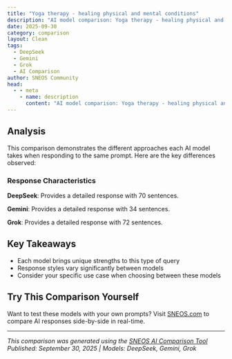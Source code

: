 ```yaml
---
title: "Yoga therapy - healing physical and mental conditions"
description: "AI model comparison: Yoga therapy - healing physical and mental conditions..."
date: 2025-09-30
category: comparison
layout: Clean
tags:
  - DeepSeek
  - Gemini
  - Grok
  - AI Comparison
author: SNEOS Community
head:
  - - meta
    - name: description
      content: "AI model comparison: Yoga therapy - healing physical and mental conditions..."
---
```


<ChatComparison
  title="Yoga therapy - healing physical and mental conditions"
  prompt="Yoga therapy - healing physical and mental conditions"
  :responses='{
    "DeepSeek": "Of course. This is an excellent topic. Yoga therapy is a powerful and growing field that uses the tools of yoga to address specific physical and mental health conditions. Let\u0027s break down what it is, how it works, and the conditions it can help.\n\n### What is Yoga Therapy?\n\nYoga therapy is the professional application of the principles and practices of yoga to promote health and well-being within a therapeutic relationship. It\u0027s important to distinguish it from a general yoga class:\n\n*   **General Yoga Class:** Focuses on group instruction, often with a focus on physical postures (asanas) for general fitness and well-being.\n*   **Yoga Therapy Session:** Is a one-on-one or small-group session tailored to the individual\u0027s specific needs, limitations, and goals. The therapist conducts a thorough assessment and creates a personalized practice that may include a variety of tools beyond just physical postures.\n\n### The Core Tools of Yoga Therapy\n\nA yoga therapist has a wide toolkit to draw from, which is why it\u0027s so adaptable:\n\n1.  **Physical Postures (Asanas):** Modified and adapted to suit the individual\u0027s body. Poses can be used to build strength, increase flexibility, improve balance, release tension, and stimulate specific systems (e.g., circulatory, lymphatic).\n2.  **Breathing Practices (Pranayama):** Used to calm the nervous system (e.g., slow diaphragmatic breathing), energize the body (e.g., Kapalabhati), or improve respiratory function.\n3.  **Meditation \u0026 Mindfulness (Dhyana):** Techniques to train attention, cultivate awareness of the present moment, and manage the \u0022monkey mind.\u0022 This is crucial for mental health conditions.\n4.  **Relaxation Techniques (Yoga Nidra, Savasana):** Deep, guided relaxation practices that reduce stress hormones, lower blood pressure, and promote healing.\n5.  **Lifestyle \u0026 Ethical Guidelines (Yamas \u0026 Niyamas):** Gentle guidance on lifestyle choices, self-discipline, and how we relate to ourselves and others, which can support overall healing.\n6.  **Philosophical Concepts:** Understanding concepts like non-attachment, self-study, and inner peace can provide a powerful framework for coping with illness and life\u0027s challenges.\n\n---\n\n### Healing Physical Conditions\n\nYoga therapy takes a holistic view, seeing the body as an integrated system. It is particularly effective for musculoskeletal and chronic pain conditions.\n\n**Common Physical Conditions Addressed:**\n\n*   **Chronic Back \u0026 Neck Pain:** Strengthens core muscles, improves posture, and releases tension in the spine and surrounding muscles.\n*   **Arthritis:** Gentle movement helps maintain joint mobility and reduce stiffness and pain.\n*   **Injuries \u0026 Rehabilitation:** Used as a complementary therapy to physical therapy to restore range of motion, strength, and proprioception after injuries or surgeries.\n*   **Cardiovascular Health:** Practices that reduce stress (like gentle yoga and meditation) can lower blood pressure and improve heart rate variability.\n*   **Respiratory Issues:** Breathing exercises (Pranayama) can improve lung capacity and efficiency for conditions like asthma and COPD.\n*   **Autoimmune \u0026 Inflammatory Conditions:** Helps modulate the stress response (a key driver of inflammation) and can improve fatigue and quality of life.\n*   **Digestive Disorders:** Specific twists and gentle movements can stimulate digestion, while stress reduction can alleviate conditions like IBS.\n\n**How it Works Physically:**\n*   **Improves Proprioception:** Enhances the brain\u0027s awareness of the body in space, leading to better movement patterns and reduced injury risk.\n*   **Restores Muscular Balance:** Addresses tightness and weakness that lead to pain and poor posture.\n*   **Stimulates the Parasympathetic Nervous System:** Shifts the body from \u0022fight-or-flight\u0022 to \u0022rest-and-digest,\u0022 creating an optimal state for healing.\n\n---\n\n### Healing Mental \u0026 Emotional Conditions\n\nThis is one of the most powerful and evidence-supported applications of yoga therapy. The mind and body are inextricably linked.\n\n**Common Mental Health Conditions Addressed:**\n\n*   **Anxiety \u0026 Panic Disorders:** Breathing techniques and mindfulness practices are direct tools to interrupt the anxiety cycle and calm the nervous system.\n*   **Depression:** Physical postures can increase energy and release endorphins, while meditation helps manage negative thought patterns. Yoga encourages a connection between mind and body that depression often severs.\n*   **Post-Traumatic Stress Disorder (PTSD):** Trauma is stored in the body. Yoga therapy provides a safe way to gently reconnect with bodily sensations, regulate the nervous system, and reclaim a sense of safety and control.\n*   **Insomnia \u0026 Sleep Issues:** A regular practice, especially one that includes relaxation and breathing, is highly effective at improving sleep quality and duration.\n*   **Burnout \u0026 Chronic Stress:** Teaches tangible skills to down-regulate the stress response and build resilience.\n\n**How it Works Mentally/Emotionally:**\n*   **Nervous System Regulation:** Directly influences the vagus nerve, the key component of the parasympathetic (\u0022rest-and-digest\u0022) system.\n*   **Hormonal Balance:** Reduces cortisol (the stress hormone) and can increase GABA (a neurotransmitter that promotes feelings of calm).\n*   **Interoceptive Awareness:** Helps you notice and understand your body\u0027s internal signals (like a rising heart rate or tension), allowing you to respond to stress or emotional triggers before they become overwhelming.\n*   **Cognitive Shift:** The practice of non-judgmental awareness in meditation helps you observe negative thoughts without being controlled by them.\n\n---\n\n### The Process of Working with a Yoga Therapist\n\n1.  **Initial Assessment:** A detailed conversation about your health history, current symptoms, lifestyle, goals, and any limitations.\n2.  **Personalized Practice Plan:** The therapist designs a sequence of practices specifically for you. This might be a short daily routine to do at home.\n3.  **One-on-One Sessions:** You meet regularly with the therapist to learn the practices, refine them, and discuss your experience and progress.\n4.  **Empowerment:** The ultimate goal is to equip you with a set of tools you can use independently for self-care and long-term management of your health.\n\n### Important Considerations\n\n*   **It\u0027s Complementary:** Yoga therapy is best used as a **complement to**, not a replacement for, conventional medical care. Always consult with your doctor.\n*   **Find a Qualified Professional:** Look for a therapist with certification from a reputable organization (like the International Association of Yoga Therapists - IAYT). They have extensive training in anatomy, physiology, psychology, and therapeutic applications.\n*   **It\u0027s a Process:** Healing is not linear. Yoga therapy is a practice that builds skills and resilience over time.\n\nIn summary, yoga therapy is a holistic, evidence-informed, and client-centered approach that empowers individuals to actively participate in their own healing journey, addressing the root causes of suffering in both body and mind.",
    "Gemini": "Yoga therapy is a powerful and growing field that utilizes the principles of yoga to address specific physical and mental health conditions. It\u0027s more than just a yoga class; it\u0027s a personalized and targeted approach designed to promote healing and well-being.\n\nHere\u0027s a breakdown of key aspects of yoga therapy:\n\n**Core Principles and Concepts:**\n\n* **Holistic Approach:** Yoga therapy recognizes the interconnectedness of the mind, body, and spirit. It aims to address the root causes of imbalances rather than just treating symptoms.\n* **Individualized Practice:**  A key difference from general yoga classes is the tailored nature of the practice. Therapists assess each individual\u0027s unique needs, limitations, and goals, and create a personalized program.\n* **Empowerment:**  Yoga therapy empowers individuals to take an active role in their own healing process.  It provides tools and techniques for self-regulation, self-awareness, and managing their condition.\n* **Gentle and Accessible:**  Practices are often modified to be accessible to people of all ages, abilities, and physical conditions. This might include using props, chair yoga, or adapted postures.\n* **Focus on Self-Regulation:**  Yoga therapy often incorporates techniques to regulate the nervous system, reduce stress, and promote relaxation, which are crucial for healing.\n\n**How it Works:**\n\nYoga therapy utilizes various techniques, including:\n\n* **Asanas (Postures):**  Specific postures are chosen and modified to address physical limitations, improve strength and flexibility, and stimulate specific organ systems.\n* **Pranayama (Breathwork):**  Breathing exercises can calm the nervous system, increase energy levels, improve respiratory function, and promote mental clarity.\n* **Meditation and Mindfulness:**  These practices help reduce stress, improve focus, and cultivate self-awareness.\n* **Yoga Nidra (Yogic Sleep):**  A guided relaxation technique that promotes deep rest and healing.\n* **Lifestyle Recommendations:**  Yoga therapists may offer guidance on diet, sleep hygiene, and other lifestyle factors that can support healing.\n* **Mantras (Chanting):**  Using sound vibrations to promote healing and balance.\n* **Mudras (Hand Gestures):**  Specific hand positions believed to influence energy flow and promote healing.\n* **Yoga Philosophy:**  Exploring the philosophical principles of yoga can provide a framework for understanding suffering and finding meaning in life.\n\n**Conditions Yoga Therapy Can Address:**\n\nYoga therapy has been shown to be beneficial for a wide range of physical and mental health conditions, including:\n\n* **Physical Conditions:**\n    * **Musculoskeletal Issues:** Back pain, neck pain, arthritis, sciatica, carpal tunnel syndrome, fibromyalgia\n    * **Cardiovascular Issues:** High blood pressure, heart disease\n    * **Respiratory Issues:** Asthma, COPD\n    * **Digestive Issues:** Irritable bowel syndrome (IBS), Crohn\u0027s disease\n    * **Neurological Conditions:** Multiple sclerosis, Parkinson\u0027s disease, stroke recovery\n    * **Chronic Pain:** General chronic pain management\n    * **Cancer Support:**  Managing side effects of cancer treatment and improving quality of life.\n    * **Women\u0027s Health:**  Menopause symptoms, menstrual irregularities, fertility support, prenatal and postpartum care\n* **Mental and Emotional Conditions:**\n    * **Anxiety:** Generalized anxiety disorder, panic disorder, social anxiety\n    * **Depression:** Major depressive disorder, seasonal affective disorder\n    * **Stress Management:**  Chronic stress, burnout\n    * **Post-traumatic Stress Disorder (PTSD):**  Trauma-informed yoga practices\n    * **Addiction Recovery:**  Supporting recovery from substance abuse\n    * **Eating Disorders:**  Promoting body awareness and self-acceptance\n    * **Sleep Disorders:**  Insomnia, sleep apnea\n\n**Finding a Qualified Yoga Therapist:**\n\n* **Certification:** Look for a yoga therapist who is certified by the International Association of Yoga Therapists (IAYT).  This ensures they have met rigorous training standards.\n* **Experience:**  Consider their experience in working with your specific condition.\n* **Personal Connection:**  Find a therapist you feel comfortable working with and who understands your needs.\n* **Referrals:**  Ask your doctor or other healthcare providers for referrals to qualified yoga therapists.\n* **Initial Consultation:**  Schedule a consultation to discuss your condition and goals and see if yoga therapy is a good fit for you.\n\n**Important Considerations:**\n\n* **Yoga therapy is not a replacement for conventional medical treatment.** It\u0027s often used as a complementary therapy to enhance healing and well-being.\n* **Always consult with your doctor before starting yoga therapy,** especially if you have any underlying health conditions.\n* **Be patient and consistent with your practice.**  It takes time and dedication to see results.\n* **Communicate openly with your yoga therapist** about your experiences and any concerns you may have.\n\nIn conclusion, yoga therapy is a valuable approach to healing that can empower individuals to improve their physical and mental health. By working with a qualified therapist and committing to a personalized practice, you can experience the profound benefits of yoga for healing and well-being.\n",
    "Grok": "Yoga therapy is a holistic approach to healing that uses yoga practices\u2014such as postures (asanas), breathing techniques (pranayama), meditation, and relaxation\u2014to address physical, mental, and emotional imbalances. It is tailored to an individual\u0027s specific needs and conditions, often integrating elements of ancient yogic philosophy with modern medical and psychological understanding. Yoga therapy can be used to manage or alleviate a variety of physical and mental health issues, promoting overall well-being.\n\n### What is Yoga Therapy?\nYoga therapy is a personalized form of yoga that focuses on the therapeutic application of its tools and techniques. Unlike general yoga classes, which are often designed for fitness or general relaxation, yoga therapy is typically one-on-one or delivered in small groups, with practices customized to address specific health concerns. It is often guided by a trained yoga therapist who understands anatomy, physiology, and the mind-body connection.\n\nThe International Association of Yoga Therapists (IAYT) defines yoga therapy as \u0022the process of empowering individuals to progress toward improved health and well-being through the application of the teachings and practices of yoga.\u0022\n\n### How Yoga Therapy Works\nYoga therapy works by addressing the root causes of physical and mental conditions, rather than just treating symptoms. It operates on the principle that the body and mind are interconnected, and imbalances in one can affect the other. Yoga therapy aims to restore balance through:\n- **Physical practices (Asanas):** Gentle movements and postures to improve strength, flexibility, and alignment, while reducing pain or tension.\n- **Breathing techniques (Pranayama):** Controlled breathing to calm the nervous system, improve oxygen flow, and reduce stress.\n- **Meditation and mindfulness:** Techniques to focus the mind, reduce anxiety, and promote emotional resilience.\n- **Relaxation practices:** Methods like Yoga Nidra (yogic sleep) to release tension and promote deep rest.\n- **Lifestyle guidance:** Advice on diet, sleep, and daily routines based on yogic principles like Ayurveda.\n\n### Physical Conditions Yoga Therapy Can Help With\nYoga therapy has been shown to be effective for a wide range of physical ailments, often as a complementary approach alongside conventional medical treatments. Some examples include:\n1. **Chronic Pain:** Conditions like back pain, arthritis, and fibromyalgia can be managed through gentle poses, stretching, and strengthening exercises that improve mobility and reduce inflammation.\n2. **Cardiovascular Health:** Specific breathing techniques and relaxation practices can lower blood pressure, reduce heart rate, and improve circulation, benefiting those with hypertension or heart disease.\n3. **Respiratory Issues:** Pranayama can help with asthma, bronchitis, and other respiratory conditions by increasing lung capacity and improving breathing patterns.\n4. **Musculoskeletal Disorders:** Yoga therapy can address issues like scoliosis, joint stiffness, or post-injury rehabilitation by improving posture and alignment.\n5. **Digestive Problems:** Gentle twists and poses can stimulate digestion and alleviate conditions like irritable bowel syndrome (IBS) or constipation.\n6. **Endocrine Disorders:** Practices that reduce stress (e.g., meditation) can help balance hormones, benefiting conditions like diabetes or thyroid dysfunction.\n\n### Mental and Emotional Conditions Yoga Therapy Can Help With\nYoga therapy is widely recognized for its mental health benefits, as it directly impacts the nervous system, reducing stress and promoting emotional regulation. Some conditions it can address include:\n1. **Stress and Anxiety:** Breathing exercises and mindfulness practices activate the parasympathetic nervous system, promoting a \u0022rest and digest\u0022 state that counters the \u0022fight or flight\u0022 response.\n2. **Depression:** Yoga therapy can increase the production of feel-good hormones like serotonin and dopamine through movement and meditation, while fostering a sense of connection and purpose.\n3. **Insomnia:** Relaxation techniques like Yoga Nidra and calming breathing exercises can improve sleep quality by reducing mental chatter and physical tension.\n4. **Post-Traumatic Stress Disorder (PTSD):** Trauma-sensitive yoga therapy helps individuals reconnect with their bodies in a safe way, reducing hyperarousal and improving emotional regulation.\n5. **Burnout:** Yoga therapy restores energy by balancing the nervous system and teaching individuals how to manage stressors through mindfulness and self-care practices.\n\n### Scientific Evidence Supporting Yoga Therapy\nNumerous studies have validated the efficacy of yoga therapy for both physical and mental health:\n- A 2018 review in the *Journal of Alternative and Complementary Medicine* found that yoga therapy significantly reduces pain and improves function in individuals with chronic low back pain.\n- Research published in *Frontiers in Psychology* (2017) highlighted yoga\u2019s effectiveness in reducing symptoms of anxiety and depression by regulating the hypothalamic-pituitary-adrenal (HPA) axis, which controls stress responses.\n- Studies in the *American Journal of Cardiology* have shown that yoga practices can lower risk factors for cardiovascular disease, including blood pressure and cholesterol levels.\n- For mental health, a 2020 meta-analysis in *The Lancet Psychiatry* confirmed that yoga-based interventions are effective for reducing symptoms of PTSD, especially when tailored to the individual.\n\n### How Yoga Therapy Differs from Regular Yoga\n- **Personalization:** Yoga therapy is individualized, focusing on specific health goals, while general yoga classes are often one-size-fits-all.\n- **Therapeutic Focus:** The primary aim of yoga therapy is healing and symptom management, not just physical fitness or spiritual growth.\n- **Trained Practitioners:** Yoga therapists often have specialized training in anatomy, physiology, and pathology, and may work alongside healthcare providers.\n- **Gentle Approach:** Practices are often more gentle and adaptive, accommodating injuries, limitations, or chronic conditions.\n\n### Who Can Benefit from Yoga Therapy?\nYoga therapy is suitable for people of all ages and fitness levels, as it can be modified to meet individual needs. It is particularly beneficial for:\n- Individuals with chronic illnesses or injuries seeking complementary care.\n- Those experiencing stress, burnout, or mental health challenges.\n- People recovering from surgery or physical trauma (under medical guidance).\n- Anyone looking to improve overall well-being and prevent future health issues.\n\n### Precautions and Considerations\nWhile yoga therapy is generally safe, it\u2019s important to:\n- Work with a certified yoga therapist, especially if dealing with serious health conditions.\n- Consult a healthcare provider before starting yoga therapy, particularly for conditions like high blood pressure, severe injuries, or pregnancy.\n- Avoid pushing beyond personal limits\u2014yoga therapy emphasizes listening to the body over achieving specific poses.\n\n### How to Get Started with Yoga Therapy\n1. **Find a Qualified Therapist:** Look for a certified yoga therapist through organizations like the International Association of Yoga Therapists (IAYT).\n2. **Initial Assessment:** A yoga therapist will typically conduct an assessment to understand your health history, goals, and limitations.\n3. **Personalized Plan:** Based on the assessment, the therapist will design a program tailored to your needs, which may evolve over time.\n4. **Practice and Follow-Up:** Sessions may include guided practices, homework (e.g., daily breathing exercises), and regular check-ins to monitor progress.\n\n### Conclusion\nYoga therapy is a powerful, evidence-based approach to healing both physical and mental conditions by restoring balance to the body and mind. Its personalized nature makes it accessible to a wide range of individuals, and its integration of movement, breath, and mindfulness offers a comprehensive path to well-being. Whether managing chronic pain, reducing stress, or enhancing emotional resilience, yoga therapy can be a transformative tool when practiced under proper guidance.\n\nIf you have specific conditions or goals in mind, feel free to share, and I can provide more targeted insights or practices to consider."
  }'
  published-date="22:46"
/>

## Analysis

This comparison demonstrates the different approaches each AI model takes when responding to the same prompt. Here are the key differences observed:

### Response Characteristics

**DeepSeek**: Provides a detailed response with 70 sentences. 

**Gemini**: Provides a detailed response with 34 sentences. 

**Grok**: Provides a detailed response with 72 sentences. 

## Key Takeaways

- Each model brings unique strengths to this type of query
- Response styles vary significantly between models
- Consider your specific use case when choosing between these models

## Try This Comparison Yourself

Want to test these models with your own prompts? Visit [SNEOS.com](https://sneos.com) to compare AI responses side-by-side in real-time.

---

*This comparison was generated using the [SNEOS AI Comparison Tool](https://sneos.com)*
*Published: September 30, 2025 | Models: DeepSeek, Gemini, Grok*
